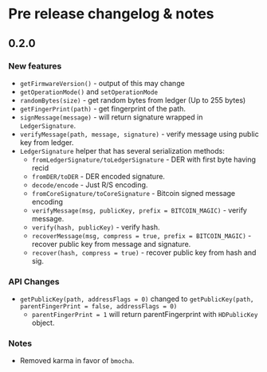 # Pre release changelog & notes

## 0.2.0

### New features
 - `getFirmwareVersion()` - output of this may change
 - `getOperationMode()` and `setOperationMode`
 - `randomBytes(size)` - get random bytes from ledger (Up to 255 bytes)
 - `getFingerPrint(path)` - get fingerprint of the path.
 - `signMessage(message)` - will return signature wrapped in `LedgerSignature`.
 - `verifyMessage(path, message, signature)` - verify message using public key
  from ledger.
 -  `LedgerSignature` helper that has several serialization methods:
    - `fromLedgerSignature/toLedgerSignature` - DER with first byte having recid
    - `fromDER/toDER` - DER encoded signature.
    - `decode/encode` - Just R/S encoding.
    - `fromCoreSignature/toCoreSignature` - Bitcoin signed message encoding
    - `verifyMessage(msg, publicKey, prefix = BITCOIN_MAGIC)` - verify message.
    - `verify(hash, publicKey)` - verify hash.
    - `recoverMessage(msg, compress = true, prefix = BITCOIN_MAGIC)` - recover
    public key from message and signature.
    - `recover(hash, compress = true)` - recover public key from hash and sig.

### API Changes
  - `getPublicKey(path, addressFlags = 0)` changed to
`getPublicKey(path, parentFingerPrint = false, addressFlags = 0)`
    - `parentFingerPrint = 1` will return parentFingerprint with `HDPublicKey`
    object.

### Notes
  - Removed karma in favor of `bmocha`.
